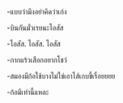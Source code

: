 -แบบว่ามึงอย่าคิดว่าเก่ง

-บินกันมั่วเรยนะไอสัส

-ไอสัส. ไอสัส. ไอสัส

-กากแร้วเสือกอยากโชว์

-สมองมีก้อใช้บางไม่ใช่เอาไส้เกบขี้เรื่อยยยย

-ก้อมีเท่านี้แหละ
